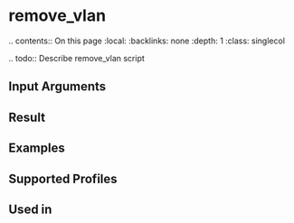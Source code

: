 

# remove_vlan

.. contents:: On this page
    :local:
    :backlinks: none
    :depth: 1
    :class: singlecol

.. todo::
    Describe remove_vlan script

Input Arguments
---------------

Result
------

Examples
--------

Supported Profiles
------------------

Used in
-------
